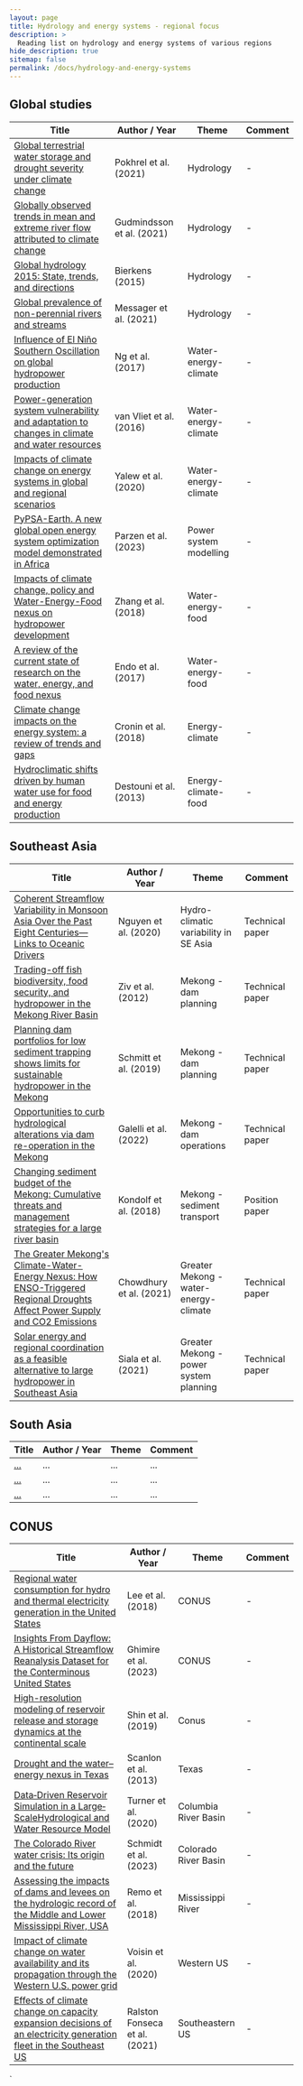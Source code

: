 ```yaml
---
layout: page
title: Hydrology and energy systems - regional focus
description: >
  Reading list on hydrology and energy systems of various regions
hide_description: true
sitemap: false
permalink: /docs/hydrology-and-energy-systems
---
```


## Global studies

| **Title** | **Author / Year** | **Theme** | **Comment** |
|-----------|-------------------|-----------|-------------|
| [Global terrestrial water storage and drought severity under climate change](https://www.nature.com/articles/s41558-020-00972-w) | Pokhrel et al. (2021) | Hydrology | - |
| [Globally observed trends in mean and extreme river flow attributed to climate change](https://www.science.org/doi/10.1126/science.aba3996) | Gudmindsson et al. (2021) | Hydrology | - |
| [Global hydrology 2015: State, trends, and directions](https://agupubs.onlinelibrary.wiley.com/doi/full/10.1002/2015WR017173) | Bierkens (2015) | Hydrology | - |
| [Global prevalence of non-perennial rivers and streams](https://www.nature.com/articles/s41586-021-03565-5) | Messager et al. (2021) | Hydrology | - |
| [Influence of El Niño Southern Oscillation on global hydropower production](https://iopscience.iop.org/article/10.1088/1748-9326/aa5ef8/meta) | Ng et al. (2017) | Water-energy-climate | - |
| [Power-generation system vulnerability and adaptation to changes in climate and water resources](https://www.nature.com/articles/nclimate2903) | van Vliet et al. (2016) | Water-energy-climate | - |
| [Impacts of climate change on energy systems in global and regional scenarios](https://www.nature.com/articles/s41560-020-0664-z) | Yalew et al. (2020) | Water-energy-climate | - |
| [PyPSA-Earth. A new global open energy system optimization model demonstrated in Africa](https://www.sciencedirect.com/science/article/pii/S0306261923004609) | Parzen et al. (2023) | Power system modelling | - |
| [Impacts of climate change, policy and Water-Energy-Food nexus on hydropower development](https://www.sciencedirect.com/science/article/abs/pii/S0960148117309928) | Zhang et al. (2018) | Water-energy-food | - |
| [A review of the current state of research on the water, energy, and food nexus](https://www.sciencedirect.com/science/article/pii/S2214581815001251) | Endo et al. (2017) | Water-energy-food | - |
| [Climate change impacts on the energy system: a review of trends and gaps](https://link.springer.com/article/10.1007/s10584-018-2265-4) | Cronin et al. (2018) | Energy-climate | - |
| [Hydroclimatic shifts driven by human water use for food and energy production](https://www.nature.com/articles/nclimate1719) | Destouni et al. (2013) | Energy-climate-food | - |

## Southeast Asia

| **Title** | **Author / Year** | **Theme** | **Comment** |
|-----------|-------------------|-----------|-------------|
| [Coherent Streamflow Variability in Monsoon Asia Over the Past Eight Centuries—Links to Oceanic Drivers](https://agupubs.onlinelibrary.wiley.com/doi/full/10.1029/2020WR027883) | Nguyen et al. (2020) | Hydro-climatic variability in SE Asia | Technical paper |
| [Trading-off fish biodiversity, food security, and hydropower in the Mekong River Basin](https://www.pnas.org/doi/full/10.1073/pnas.1201423109) | Ziv et al. (2012) | Mekong - dam planning | Technical paper |
| [Planning dam portfolios for low sediment trapping shows limits for sustainable hydropower in the Mekong](https://www.science.org/doi/10.1126/sciadv.aaw2175) | Schmitt et al. (2019) | Mekong - dam planning | Technical paper |
| [Opportunities to curb hydrological alterations via dam re-operation in the Mekong](https://www.nature.com/articles/s41893-022-00971-z) | Galelli et al. (2022) | Mekong - dam operations | Technical paper |
| [Changing sediment budget of the Mekong: Cumulative threats and management strategies for a large river basin](https://www.sciencedirect.com/science/article/abs/pii/S0048969717334198) | Kondolf et al. (2018) | Mekong - sediment transport | Position paper |
| [The Greater Mekong's Climate-Water-Energy Nexus: How ENSO-Triggered Regional Droughts Affect Power Supply and CO2 Emissions](https://agupubs.onlinelibrary.wiley.com/doi/full/10.1029/2020EF001814) | Chowdhury et al. (2021) | Greater Mekong - water-energy-climate | Technical paper |
| [Solar energy and regional coordination as a feasible alternative to large hydropower in Southeast Asia](https://www.nature.com/articles/s41467-021-24437-6) | Siala et al. (2021) | Greater Mekong - power system planning | Technical paper |

## South Asia

| **Title** | **Author / Year** | **Theme** | **Comment** |
|-----------|-------------------|-----------|-------------|
| [...]() | ... | ... | ... |
| [...]() | ... | ... | ... |
| [...]() | ... | ... | ... |

## CONUS

| **Title** | **Author / Year** | **Theme** | **Comment** |
|-----------|-------------------|-----------|-------------|
| [Regional water consumption for hydro and thermal electricity generation in the United States](https://www.sciencedirect.com/science/article/pii/S0306261917305263?casa_token=Zpvp-WGAjYAAAAAA:gIN3opp3qJNlRNLKJAlzIrtRGpcvGIUQixxv5cYw3wI1Da5MYixnEbNomcLEHZPbA_I8qdw1kY_Q) | Lee et al. (2018) | CONUS | - |
| [Insights From Dayflow: A Historical Streamflow Reanalysis Dataset for the Conterminous United States](https://agupubs.onlinelibrary.wiley.com/doi/full/10.1029/2022WR032312) | Ghimire et al. (2023) | CONUS | - |
| [High-resolution modeling of reservoir release and storage dynamics at the continental scale](https://agupubs.onlinelibrary.wiley.com/doi/full/10.1029/2018wr023025) | Shin et al. (2019) | Conus | - |
| [Drought and the water–energy nexus in Texas](https://iopscience.iop.org/article/10.1088/1748-9326/8/4/045033/pdf) | Scanlon et al. (2013) | Texas | - |
| [Data‐Driven Reservoir Simulation in a Large‐ScaleHydrological and Water Resource Model](https://agupubs.onlinelibrary.wiley.com/doi/full/10.1029/2020WR027902) | Turner et al. (2020) | Columbia River Basin | - |
| [The Colorado River water crisis: Its origin and the future](https://wires.onlinelibrary.wiley.com/doi/pdfdirect/10.1002/wat2.1672) | Schmidt et al. (2023) | Colorado River Basin | - |
| [Assessing the impacts of dams and levees on the hydrologic record of the Middle and Lower Mississippi River, USA](https://www.sciencedirect.com/science/article/pii/S0169555X18300047?casa_token=xaSubuegarUAAAAA:jrR5kM_Gjoxib1qJh44F1OsQBWRZkxdO6y7uL3EUer7cn1kv-ZAhWCPgfWHY46X-qFTupxRVs9oS) | Remo et al. (2018) | Mississippi River | - |
| [Impact of climate change on water availability and its propagation through the Western U.S. power grid](https://www.sciencedirect.com/science/article/pii/S030626192030979X) | Voisin et al. (2020) | Western US | - |
| [Effects of climate change on capacity expansion decisions of an electricity generation fleet in the Southeast US](https://pubs.acs.org/doi/epdf/10.1021/acs.est.0c06547) | Ralston Fonseca et al. (2021) | Southeastern US | - |








   `


